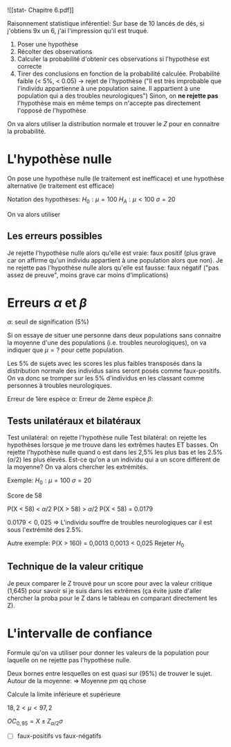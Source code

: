![[stat- Chapitre 6.pdf]]

Raisonnement statistique inférentiel: Sur base de 10 lancés de dés, si j'obtiens 9x un 6, j'ai l'impression qu'il est truqué.

1) Poser une hypothèse
2) Récolter des observations
3) Calculer la probabilité d'obtenir ces observations si l'hypothèse est correcte
4) Tirer des conclusions en fonction de la probabilité calculée. 
   Probabilité faible (< 5%, < 0.05) -> rejet de l'hypothèse
    ("Il est très improbable que l'individu appartienne à une population saine. Il appartient à une population qui a des troubles neurologiques")
   Sinon, on **ne rejette pas** l'hypothèse mais en même temps on n'accepte pas directement l'opposé de l'hypothèse

On va alors utiliser la distribution normale et trouver le $Z$ pour en connaitre la probabilité.

# L'hypothèse nulle
On pose une hypothèse nulle (le traitement est inefficace)
et
une hypothèse alternative (le traitement est efficace)

Notation des hypothèses:
$H_0: \mu = 100$
$H_A: \mu < 100$
$\sigma = 20$

On va alors utiliser 

## Les erreurs possibles
Je rejette l'hypothèse nulle alors qu'elle est vraie: faux positif (plus grave car on affirme qu'un individu appartient à une population alors que non).
Je ne rejette pas l'hypothèse nulle  alors qu'elle est fausse: faux négatif ("pas assez de preuve", moins grave car moins d'implications)


# Erreurs $\alpha$ et $\beta$ 
$\alpha$: seuil de signification (5%)

Si on essaye de situer une personne dans deux populations sans connaitre la moyenne d'une des populations (i.e. troubles neurologiques), on va indiquer que $\mu = ?$ pour cette population.

Les 5% de sujets avec les scores les plus faibles transposés dans la distribution normale des individus sains seront posés comme faux-positifs. On va donc se tromper sur les 5% d'individus en les classant comme personnes à troubles neurologiques.

Erreur de 1ère espèce $\alpha$:
Erreur de 2ème espèce $\beta$:


## Tests unilatéraux et bilatéraux

Test unilatéral: on rejette l'hypothèse nulle
Test bilatéral: on rejette les hypothèses lorsque je me trouve dans les extrêmes hautes ET basses.
On rejette l'hypothèse nulle quand o est dans les 2,5% les plus bas et les 2.5% ($\alpha/2$) les plus élevés.
Est-ce qu'on a un individu qui a un score différent de la moyenne? On va alors chercher les extrémités.

Exemple:
$H_0: \mu = 100$
$\sigma = 20$

Score de 58

P(X < 58) < $\alpha/2$ 
P(X > 58) > $\alpha/2$ 
P(X < 58) = 0.0179

$0.0179 < 0,025$ => L'individu souffre de troubles neurologiques car il est sous l'extrémité des 2.5%.


Autre exemple: P(X > 160) = 0,0013
0,0013 < 0,025 Rejeter $H_0$

## Technique de la valeur critique
Je peux comparer le Z trouvé pour un score pour avec la valeur critique (1,645) pour savoir si je suis dans les extrêmes (ça évite juste d'aller chercher la proba pour le Z dans le tableau en comparant directement les Z).


# L'intervalle de confiance
Formule qu'on va utiliser pour donner les valeurs de la population pour laquelle on ne rejette pas l'hypothèse nulle.

Deux bornes entre lesquelles on est quasi sur (95%) de trouver le sujet. Autour de la moyenne:
=> Moyenne $pm$ qq chose

Calcule la limite inférieure et supérieure

$18,2 < \mu < 97,2$

$OC_{0,95} = X \pm Z_{\alpha/2}\sigma$



- [ ] faux-positifs vs faux-négatifs

